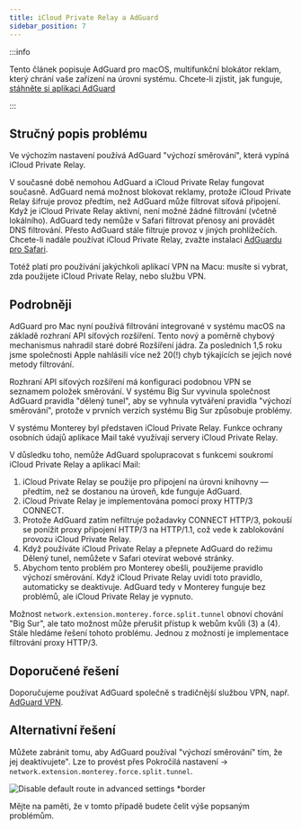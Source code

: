 ```yaml
---
title: iCloud Private Relay a AdGuard
sidebar_position: 7
---
```


:::info

Tento článek popisuje AdGuard pro macOS, multifunkční blokátor reklam, který chrání vaše zařízení na úrovni systému. Chcete-li zjistit, jak funguje, [stáhněte si aplikaci AdGuard](https://agrd.io/download-kb-adblock)

:::

## Stručný popis problému

Ve výchozím nastavení používá AdGuard "výchozí směrování", která vypíná iCloud Private Relay.

V současné době nemohou AdGuard a iCloud Private Relay fungovat současně. AdGuard nemá možnost blokovat reklamy, protože iCloud Private Relay šifruje provoz předtím, než AdGuard může filtrovat síťová připojení. Když je iCloud Private Relay aktivní, není možné žádné filtrování (včetně lokálního). AdGuard tedy nemůže v Safari filtrovat přenosy ani provádět DNS filtrování. Přesto AdGuard stále filtruje provoz v jiných prohlížečích. Chcete-li nadále používat iCloud Private Relay, zvažte instalaci [AdGuardu pro Safari](https://adguard.com/adguard-safari/overview.html).

Totéž platí pro používání jakýchkoli aplikací VPN na Macu: musíte si vybrat, zda použijete iCloud Private Relay, nebo službu VPN.

## Podrobněji

AdGuard pro Mac nyní používá filtrování integrované v systému macOS na základě rozhraní API síťových rozšíření. Tento nový a poměrně chybový mechanismus nahradil staré dobré Rozšíření jádra. Za posledních 1,5 roku jsme společnosti Apple nahlásili více než 20(!) chyb týkajících se jejich nové metody filtrování.

Rozhraní API síťových rozšíření má konfiguraci podobnou VPN se seznamem položek směrování. V systému Big Sur vyvinula společnost AdGuard pravidla "dělený tunel", aby se vyhnula vytváření pravidla "výchozí směrování", protože v prvních verzích systému Big Sur způsobuje problémy.

V systému Monterey byl představen iCloud Private Relay. Funkce ochrany osobních údajů aplikace Mail také využívají servery iCloud Private Relay.

V důsledku toho, nemůže AdGuard spolupracovat s funkcemi soukromí iCloud Private Relay a aplikací Mail:

1. iCloud Private Relay se použije pro připojení na úrovni knihovny — předtím, než se dostanou na úroveň, kde funguje AdGuard.
2. iCloud Private Relay je implementována pomocí proxy HTTP/3 CONNECT.
3. Protože AdGuard zatím nefiltruje požadavky CONNECT HTTP/3, pokouší se ponížit proxy připojení HTTP/3 na HTTP/1.1, což vede k zablokování provozu iCloud Private Relay.
4. Když používáte iCloud Private Relay a přepnete AdGuard do režimu Dělený tunel, nemůžete v Safari otevírat webové stránky.
5. Abychom tento problém pro Monterey obešli, použijeme pravidlo výchozí směrování. Když iCloud Private Relay uvidí toto pravidlo, automaticky se deaktivuje. AdGuard tedy v Monterey funguje bez problémů, ale iCloud Private Relay je vypnuto.

Možnost `network.extension.monterey.force.split.tunnel` obnoví chování "Big Sur", ale tato možnost může přerušit přístup k webům kvůli (3) a (4). Stále hledáme řešení tohoto problému. Jednou z možností je implementace filtrování proxy HTTP/3.

## Doporučené řešení

Doporučujeme používat AdGuard společně s tradičnější službou VPN, např. [AdGuard VPN](https://adguard-vpn.com/).

## Alternativní řešení

Můžete zabránit tomu, aby AdGuard používal "výchozí směrování" tím, že jej deaktivujete". Lze to provést přes Pokročilá nastavení → `network.extension.monterey.force.split.tunnel`.

![Disable default route in advanced settings *border](https://cdn.adtidy.org/content/kb/ad_blocker/mac/mac_adguard_advanced_settings.jpg)

Mějte na paměti, že v tomto případě budete čelit výše popsaným problémům.
